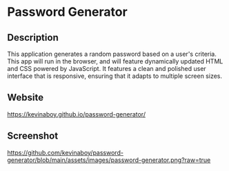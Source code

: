 # Password Generator

## Description
This application generates a random password based on a user's criteria. This app will run in the browser, and will feature dynamically updated HTML and CSS powered by JavaScript. It features a clean and polished user interface that is responsive, ensuring that it adapts to multiple screen sizes.

## Website
https://kevinaboy.github.io/password-generator/

## Screenshot
https://github.com/kevinaboy/password-generator/blob/main/assets/images/password-generator.png?raw=true
